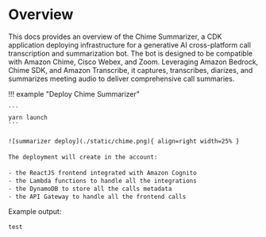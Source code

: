 # Overview

This docs provides an overview of the Chime Summarizer, a CDK application deploying infrastructure for a generative AI cross-platform call transcription and summarization bot. The bot is designed to be compatible with Amazon Chime, Cisco Webex, and Zoom. Leveraging Amazon Bedrock, Chime SDK, and Amazon Transcribe, it captures, transcribes, diarizes, and summarizes meeting audio to deliver comprehensive call summaries.

!!! example "Deploy Chime Summarizer"
    
    ```
    yarn launch
    ```

    ![summarizer deploy](./static/chime.png){ align=right width=25% }

    The deployment will create in the account:

    - the ReactJS frontend integrated with Amazon Cognito
    - the Lambda functions to handle all the integrations
    - the DynamoDB to store all the calls metadata
    - the API Gateway to handle all the frontend calls

Example output:

```
test
```